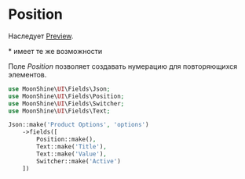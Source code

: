 # Position

Наследует [Preview](/docs/{{version}}/fields/preview).

\* имеет те же возможности

Поле *Position* позволяет создавать нумерацию для повторяющихся элементов.

```php
use MoonShine\UI\Fields\Json;
use MoonShine\UI\Fields\Position;
use MoonShine\UI\Fields\Switcher;
use MoonShine\UI\Fields\Text;

Json::make('Product Options', 'options')
    ->fields([
        Position::make(), 
        Text::make('Title'),
        Text::make('Value'),
        Switcher::make('Active')
    ])
```